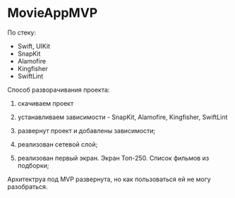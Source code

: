 # MovieAppMVP

По стеку:
- Swift, UIKit
- SnapKit
- Alamofire
- Kingfisher
- SwiftLint

Способ разворачивания проекта:
1. скачиваем проект
2. устанавливаем зависимости - SnapKit, Alamofire, Kingfisher, SwiftLint

1. развернут проект и добавлены зависимости;
2. реализован сетевой слой;
3. реализован первый экран. Экран Топ-250. Список фильмов из подборки;

Архитектруа под MVP развернута, но как пользоваться ей не могу разобраться.

